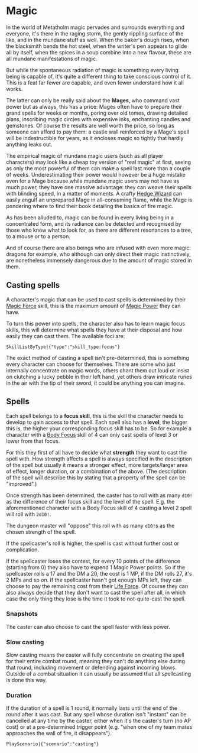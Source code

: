 # Magic

In the world of Metatholm magic pervades and surrounds everything and everyone, it's there in the raging storm, the gently rippling surface of the like, and in the mundane stuff as well. When the baker's dough rises, when the blacksmith bends the hot steel, when the writer's pen appears to glide all by itself, when the spices in a soup combine into a new flavour, these are all mundane manifestations of magic.

But while the spontaneous radiation of magic is something every living being is capable of, it's quite a different thing to take conscious control of it. This is a feat far fewer are capable, and even fewer understand how it all works.

The latter can only be really said about the **Mages**, who command vast power but as always, this has a price: Mages often have to prepare their grand spells for weeks or months, poring over old tomes, drawing detailed plans, inscribing magic circles with expensive inks, enchanting candles and gemstones. Of course the results are well worth the price, so long as someone can afford to pay them: a castle wall reinforced by a Mage's spell will be indestructible for years, as it encloses magic so tightly that hardly anything leaks out.

The empirical magic of mundane magic users (such as all player characters) may look like a cheap toy version of "real magic" at first, seeing as only the most powerful of them can make a spell last more than a couple of weeks. Underestimating their power would however be a huge mistake even for a Mage because while mundane magic users may not have as much power, they have one massive advantage: they can weave their spells with blinding speed, in a matter of moments. A crafty [Hedge Wizard](background:hedge_wizard) can easily engulf an unprepared Mage in all-consuming flame, while the Mage is pondering where to find their book detailing the basics of fire magic.

As has been alluded to, magic can be found in every living being in a concentrated form, and its radiance can be detected and recognised by those who know what to look for, as there are different resonances to a tree, to a mouse or to a person.

And of course there are also beings who are infused with even more magic: dragons for example, who although can only direct their magic instinctively, are nonetheless immensely dangerous due to the amount of magic stored in them.

## Casting spells

A character's magic that can be used to cast spells is determined by their [Magic Force](skill:magic_force) skill, this is the maximum amount of [Magic Power](character:mp) they can have.

To turn this power into spells, the character also has to learn magic focus skills, this will determine what spells they have at their disposal and how easily they can cast them. The available foci are:

`SkillListByType|{"type":"skill_type:focus"}`

The exact method of casting a spell isn't pre-determined, this is something every character can choose for themselves. There are some who just internally concentrate on magic words, others chant them out loud or insist on clutching a lucky pebble in their left hand, yet others draw intricate runes in the air with the tip of their sword, it could be anything you can imagine.

## Spells

Each spell belongs to a **focus skill**, this is the skill the character needs to develop to gain access to that spell. Each spell also has a **level**, the bigger this is, the higher your corresponding focus skill has to be. So for example a character with a [Body Focus](skill:body_focus) skill of 4 can only cast spells of level 3 or lower from that focus.

For this they first of all have to decide what **strength** they want to cast the spell with. How strength affects a spell is always specified in the description of the spell but usually it means a stronger effect, more targets/larger area of effect, longer duration, or a combination of the above. (The description of the spell will describe this by stating that a property of the spell can be "improved".)

Once strength has been determined, the caster has to roll with as many `d10!` as the difference of their focus skill and the level of the spell. E.g. the aforementioned character with a Body Focus skill of 4 casting a level 2 spell will roll with `2d10!`.

The dungeon master will "oppose" this roll with as many `d10!`s as the chosen strength of the spell.

If the spellcaster's roll is higher, the spell is cast without further cost or complication.

If the spellcaster loses the contest, for every 10 points of the difference (starting from 0) they also have to expend 1 Magic Power points. So if the spellcaster rolls a 17 and the DM a 20, the cost is 1 MP, if the DM rolls 27, it's 2 MPs and so on. If the spellcaster hasn't got enough MPs left, they can choose to pay the remaining cost from their [Life Force](character:ep). Of course they can also always decide that they don't want to cast the spell after all, in which case the only thing they lose is the time it took to not-quite-cast the spell.

### Snapshots

The caster can also choose to cast the spell faster with less power.

### Slow casting

Slow casting means the caster will fully concentrate on creating the spell for their entire combat round, meaning they can't do anything else during that round, including movement or defending against incoming blows. Outside of a combat situation it can usually be assumed that all spellcasting is done this way.

### Duration

If the duration of a spell is 1 round, it normally lasts until the end of the round after it was cast. But any spell whose duration isn't "instant" can be cancelled at any time by the caster, either when it's the caster's turn (no AP cost) or at a pre-determined trigger point (e.g. "when one of my team mates approaches the wall of fire, it disappears").

`PlayScenario|{"scenario":"casting"}`
